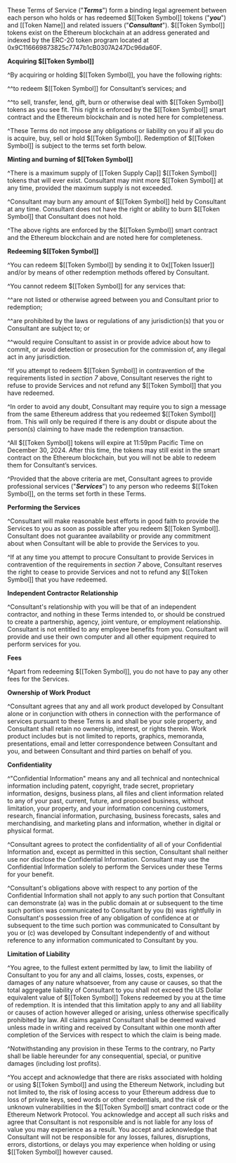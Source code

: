 These Terms of Service ("***Terms***") form a binding legal agreement between each person who holds or has redeemed $[[Token Symbol]] tokens ("***you***") and [[Token Name]] and related issuers ("***Consultant***"). $[[Token Symbol]] tokens exist on the Ethereum blockchain at an address generated and indexed by the ERC-20 token program located at 0x9C116669873825c7747b1cB0307A247Dc96da60F.

**__Acquiring $[[Token Symbol]]__**

^By acquiring or holding $[[Token Symbol]], you have the following rights:

^^to redeem $[[Token Symbol]] for Consultant’s services; and

^^to sell, transfer, lend, gift, burn or otherwise deal with $[[Token Symbol]] tokens as you see fit. This right is enforced by the $[[Token Symbol]] smart contract and the Ethereum blockchain and is noted here for completeness.
   
^These Terms do not impose any obligations or liability on you if all you do is acquire, buy, sell or hold $[[Token Symbol]]. Redemption of $[[Token Symbol]] is subject to the terms set forth below. 

__**Minting and burning of $[[Token Symbol]]**__

^There is a maximum supply of [[Token Supply Cap]] $[[Token Symbol]] tokens that will ever exist. Consultant may mint more $[[Token Symbol]] at any time, provided the maximum supply is not exceeded.

^Consultant may burn any amount of $[[Token Symbol]] held by Consultant at any time. Consultant does not have the right or ability to burn $[[Token Symbol]] that Consultant does not hold. 

^The above rights are enforced by the $[[Token Symbol]] smart contract and the Ethereum blockchain and are noted here for completeness. 

**__Redeeming $[[Token Symbol]]__**

^You can redeem $[[Token Symbol]] by sending it to 0x[[Token Issuer]] and/or by means of other redemption methods offered by Consultant.

^You cannot redeem $[[Token Symbol]] for any services that:

^^are not listed or otherwise agreed between you and Consultant prior to redemption;
 
^^are prohibited by the laws or regulations of any jurisdiction(s) that you or Consultant are subject to; or

^^would require Consultant to assist in or provide advice about how to commit, or avoid detection or prosecution for the commission of, any illegal act in any jurisdiction. 
   
^If you attempt to redeem $[[Token Symbol]] in contravention of the requirements listed in *section 7* above, Consultant reserves the right to refuse to provide Services and not refund any $[[Token Symbol]] that you have redeemed. 

^In order to avoid any doubt, Consultant may require you to sign a message from the same Ethereum address that you redeemed $[[Token Symbol]] from. This will only be required if there is any doubt or dispute about the person(s) claiming to have made the redemption transaction. 

^All $[[Token Symbol]] tokens will expire at 11:59pm Pacific Time on December 30, 2024. After this time, the tokens may still exist in the smart contract on the Ethereum blockchain, but you will not be able to redeem them for Consultant’s services. 

^Provided that the above criteria are met, Consultant agrees to provide professional services ("***Services***") to any person who redeems $[[Token Symbol]], on the terms set forth in these Terms. 

**__Performing the Services__**

^Consultant will make reasonable best efforts in good faith to provide the Services to you as soon as possible after you redeem $[[Token Symbol]]. Consultant does not guarantee availability or provide any commitment about when Consultant will be able to provide the Services to you.  

^If at any time you attempt to procure Consultant to provide Services in contravention of the requirements in *section 7* above, Consultant reserves the right to cease to provide Services and not to refund any $[[Token Symbol]] that you have redeemed.

**__Independent Contractor Relationship__**

^Consultant's relationship with you will be that of an independent contractor, and nothing in these Terms intended to, or should be construed to create a partnership, agency, joint venture, or employment relationship. Consultant is not entitled to any employee benefits from you. Consultant will provide and use their own computer and all other equipment required to perform services for you.

**__Fees__**

^Apart from redeeming $[[Token Symbol]], you do not have to pay any other fees for the Services.

**__Ownership of Work Product__**

^Consultant agrees that any and all work product developed by Consultant alone or in conjunction with others in connection with the performance of services pursuant to these Terms is and shall be your sole property, and Consultant shall retain no ownership, interest, or rights therein. Work product includes but is not limited to reports, graphics, memoranda, presentations, email and letter correspondence between Consultant and you, and between Consultant and third parties on behalf of you. 

**__Confidentiality__**

^"Confidential Information" means any and all technical and nontechnical information including patent, copyright, trade secret, proprietary information, designs, business plans, all files and client information related to any of your past, current, future, and proposed business, without limitation, your property, and your information concerning customers, research, financial information, purchasing, business forecasts, sales and merchandising, and marketing plans and information, whether in digital or physical format.

^Consultant agrees to protect the confidentiality of all of your Confidential Information and, except as permitted in this section, Consultant shall neither use nor disclose the Confidential Information. Consultant may use the Confidential Information solely to perform the Services under these Terms for your benefit.

^Consultant's obligations above with respect to any portion of the Confidential Information shall not apply to any such portion that Consultant can demonstrate (a) was in the public domain at or subsequent to the time such portion was communicated to Consultant by you (b) was rightfully in Consultant's possession free of any obligation of confidence at or subsequent to the time such portion was communicated to Consultant by you or (c) was developed by Consultant independently of and without reference to any information communicated to Consultant by you. 

**__Limitation of Liability__**

^You agree, to the fullest extent permitted by law, to limit the liability of Consultant to you for any and all claims, losses, costs, expenses, or damages of any nature whatsoever, from any cause or causes, so that the total aggregate liability of Consultant to you shall not exceed the US Dollar equivalent value of $[[Token Symbol]] Tokens redeemed by you at the time of redemption. It is intended that this limitation apply to any and all liability or causes of action however alleged or arising, unless otherwise specifically prohibited by law. All claims against Consultant shall be deemed waived unless made in writing and received by Consultant within one month after completion of the Services with respect to which the claim is being made.

^Notwithstanding any provision in these Terms to the contrary, no Party shall be liable hereunder for any consequential, special, or punitive damages (including lost profits).

^You accept and acknowledge that there are risks associated with holding or using $[[Token Symbol]] and using the Ethereum Network, including but not limited to, the risk of losing access to your Ethereum address due to loss of private keys, seed words or other credentials, and the risk of unknown vulnerabilities in the $[[Token Symbol]] smart contract code or the Ethereum Network Protocol. You acknowledge and accept all such risks and agree that Consultant is not responsible and is not liable for any loss of value you may experience as a result. You accept and acknowledge that Consultant will not be responsible for any losses, failures, disruptions, errors, distortions, or delays you may experience when holding or using $[[Token Symbol]] however caused.
